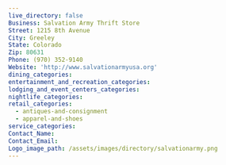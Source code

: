 ```yaml
---
live_directory: false
Business: Salvation Army Thrift Store
Street: 1215 8th Avenue
City: Greeley
State: Colorado
Zip: 80631
Phone: (970) 352-9140
Website: 'http://www.salvationarmyusa.org'
dining_categories:
entertainment_and_recreation_categories:
lodging_and_event_centers_categories:
nightlife_categories:
retail_categories:
  - antiques-and-consignment
  - apparel-and-shoes
service_categories:
Contact_Name:
Contact_Email:
Logo_image_path: /assets/images/directory/salvationarmy.png
---
```



